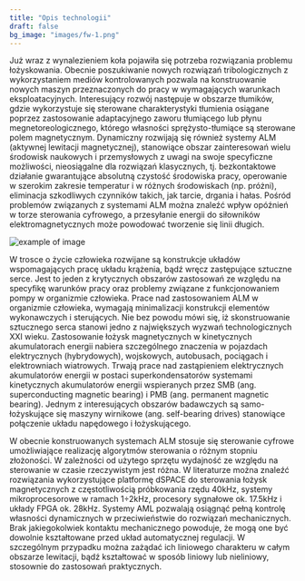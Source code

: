 ```yaml
---
title: "Opis technologii"
draft: false
bg_image: "images/fw-1.png"
---
```

Już wraz z wynalezieniem koła pojawiła się potrzeba rozwiązania problemu łożyskowania. Obecnie poszukiwanie nowych rozwiązań tribologicznych z wykorzystaniem mediów kontrolowanych pozwala na konstruowanie nowych maszyn przeznaczonych do pracy w wymagających warunkach eksploatacyjnych. Interesujący rozwój następuje w obszarze tłumików, gdzie wykorzystuje się sterowane charakterystyki tłumienia osiągane poprzez zastosowanie adaptacyjnego zaworu tłumiącego lub płynu megnetoreologicznego, którego własności sprężysto-tłumiące są sterowane polem magnetycznym. Dynamiczny rozwijają się również systemy ALM (aktywnej lewitacji magnetycznej), stanowiące obszar zainteresowań wielu środowisk naukowych i przemysłowych z uwagi na swoje specyficzne możliwości, nieosiągalne dla rozwiązań klasycznych, tj. bezkontaktowe działanie gwarantujące absolutną czystość środowiska pracy, operowanie w szerokim zakresie temperatur i w różnych środowiskach (np. próżni), eliminacja szkodliwych czynników takich, jak tarcie, drgania i hałas. Pośród problemów związanych z systemami ALM można znaleźć wpływ opóźnień w torze sterowania cyfrowego, a przesyłanie energii do siłowników elektromagnetycznych może powodować tworzenie się linii długich.

![example of image](/images/amb-2.png)

W trosce o życie człowieka rozwijane są konstrukcje układów wspomagających pracę układu krążenia, bądź wręcz zastępujące sztuczne serce. Jest to jeden z krytycznych obszarów zastosowań ze względu na specyfikę warunków pracy oraz problemy związane z funkcjonowaniem pompy w organizmie człowieka. Prace nad zastosowaniem ALM w organizmie człowieka, wymagają minimalizacji konstrukcji elementów wykonawczych i sterujących. Nie bez powodu mówi się, iż skonstruowanie sztucznego serca stanowi jedno z największych wyzwań technologicznych XXI wieku.  Zastosowanie łożysk magnetycznych w kinetycznych akumulatorach energii nabiera szczególnego znaczenia w pojazdach elektrycznych (hybrydowych), wojskowych, autobusach, pociągach i elektrowniach wiatrowych. Trwają prace nad zastąpieniem elektrycznych akumulatorów energii w postaci superkondensatorów systemami kinetycznych akumulatorów energii wspieranych przez SMB (ang. superconducting magnetic bearing) i PMB (ang. permanent magnetic bearing). Jednym z interesujących obszarów badawczych są samo-łożyskujące się maszyny wirnikowe (ang. self-bearing drives) stanowiące połączenie układu napędowego i łożyskującego. 

W obecnie konstruowanych systemach ALM stosuje się sterowanie cyfrowe umożliwiające realizację algorytmów sterowania o różnym stopniu złożoności. W zależności od użytego sprzętu wydajność ze względu na sterowanie w czasie rzeczywistym jest różna. W literaturze można znaleźć rozwiązania wykorzystujące platformę dSPACE do sterowania łożysk magnetycznych z częstotliwością próbkowania rzędu 40kHz, systemy mikroprocesorowe w ramach 1÷2kHz, procesory sygnałowe ok. 17.5kHz i układy FPGA ok. 28kHz. Systemy AML pozwalają osiągnąć pełną kontrolę własności dynamicznych w przeciwieństwie do rozwiązań mechanicznych. Brak jakiegokolwiek kontaktu mechanicznego powoduje, że mogą one być dowolnie kształtowane przed układ automatycznej regulacji. W szczególnym przypadku można zażądać ich liniowego charakteru w całym obszarze lewitacji, bądź kształtować w sposób liniowy lub nieliniowy, stosownie do zastosowań praktycznych. 
